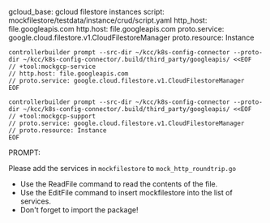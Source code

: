 gcloud_base: gcloud filestore instances
script: mockfilestore/testdata/instance/crud/script.yaml
http_host: file.googleapis.com
http.host: file.googleapis.com
proto.service: google.cloud.filestore.v1.CloudFilestoreManager
proto.resource: Instance

```
controllerbuilder prompt --src-dir ~/kcc/k8s-config-connector --proto-dir ~/kcc/k8s-config-connector/.build/third_party/googleapis/ <<EOF
// +tool:mockgcp-service
// http.host: file.googleapis.com
// proto.service: google.cloud.filestore.v1.CloudFilestoreManager
EOF
```


```
controllerbuilder prompt --src-dir ~/kcc/k8s-config-connector --proto-dir ~/kcc/k8s-config-connector/.build/third_party/googleapis/ <<EOF
// +tool:mockgcp-support
// proto.service: google.cloud.filestore.v1.CloudFilestoreManager
// proto.resource: Instance
EOF
```


PROMPT:

Please add the services in `mockfilestore` to `mock_http_roundtrip.go`

* Use the ReadFile command to read the contents of the file.
* Use the EditFile command to insert mockfilestore into the list of services.
* Don't forget to import the package!